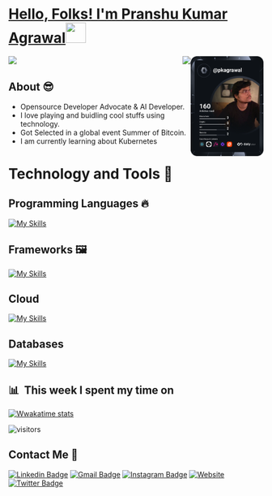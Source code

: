 
 # <a href="https://twitter.com/pkknowsnothing/"> Hello, Folks! I'm Pranshu Kumar Agrawal</a><img src="https://raw.githubusercontent.com/MartinHeinz/MartinHeinz/master/wave.gif" width="40rem" height="40rem">
 <a href="https://api.daily.dev/get?r=omBratteng" target="_blank">
    <img
      width="144"
      align="right"
      src="https://github.com/IMPranshu/IMPranshu/blob/main/devcard.svg"
    />
  </a>






<img src="http://github-readme-streak-stats.herokuapp.com?user=IMPranshu&theme=github-dark-blue&hide_border=true&stroke=00000000">

<img align="right" src="https://github.com/rajput2107/rajput2107/blob/master/Assets/Developer.gif"/>

## About :sunglasses:

- Opensource Developer Advocate & AI Developer. 
- I love playing and buidling cool stuffs using technology.
- Got Selected in a global event Summer of Bitcoin.
- I am currently learning about Kubernetes

# Technology and Tools 🔧
## Programming Languages 🔥
[![My Skills](https://skills.thijs.gg/icons?i=javascript,nodejs,python,java,cpp,flutter,md&theme=light)](https://skills.thijs.gg)

## Frameworks 🖼️
[![My Skills](https://skills.thijs.gg/icons?i=html,threejs,react,tailwind,vite,dart&theme=light)](https://skills.thijs.gg)

## Cloud
[![My Skills](https://skills.thijs.gg/icons?i=docker,kubernetes,aws&theme=light)](https://skills.thijs.gg)
 
 ## Databases
[![My Skills](https://skills.thijs.gg/icons?i=mongodb,mysql,postgres&theme=light)](https://skills.thijs.gg)



## 📊 &nbsp;**This week I spent my time on**

[![Wwakatime stats](https://github-readme-stats-taupe-two.vercel.app/api/wakatime?username=IMPranshu&hide_title=true&hide_border=true&langs_count=5&bg_color=00000000&text_color=fff)](https://wakatime.com/@IMPranshu)

![visitors](https://visitor-badge.laobi.icu/badge?page_id=IMPranshu.IMPranshu)

##  Contact Me :speech_balloon:

[![Linkedin Badge](https://img.shields.io/badge/-@Pranshu-blue?style=flat-square&logo=Linkedin&logoColor=white&link=https://www.linkedin.com/in/pranshu-kumar-agrawal-74988152/)](https://www.linkedin.com/in/pranshu-kumar-agrawal-74988152/) [![Gmail Badge](https://img.shields.io/badge/-pranshukumar1999@gmail.com-c14438?style=flat-square&logo=Gmail&logoColor=white&link=mailto:pranshukumar1999@gmail.com)](mailto:) [![Instagram Badge](https://img.shields.io/badge/-@Pranshu-e4405f?style=flat-square&labelColor=f94877&logo=instagram&logoColor=white&link=https:https://www.instagram.com/pkknowsnothing/)](https://www.instagram.com/pkknowsnothing/) <a href="https://pkknowsnothing.com/"><img alt="Website" src="https://img.shields.io/badge/pkknowsnothing.com-red?style=flat-square&logo=google-chrome"></a>
  [![Twitter Badge](https://img.shields.io/badge/-@Pranshu-blue?style=flat-square&logo=Twitter&logoColor=white&link=https://twitter.com/pkknowsnothing/)](https://twitter.com/pkknowsnothing/)
 
